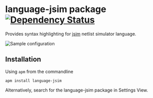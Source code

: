 # language-jsim package [![Dependency Status](https://david-dm.org/tjjjwxzq/language-jsim.svg)](https://david-dm.org/tjjjwxzq/language-jsim)

Provides syntax highlighting for [jsim](https://github.com/terman/6.004_courseware) netlist simulator language.

![Sample configuration](https://github.com/tjjjwxzq/language-jsim/blob/master/sample.PNG)

## Installation
Using `apm` from the commandline
```
apm install language-jsim
```
Alternatively, search for the language-jsim package in Settings View.
